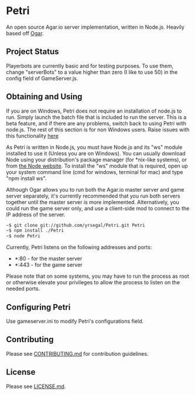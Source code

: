 # Petri
An open source Agar.io server implementation, written in Node.js. Heavily based off [Ogar](https://github.com/forairan/Ogar).

## Project Status
Playerbots are currently basic and for testing purposes. To use them, change "serverBots" to a value higher than zero (I like to use 50) in the config field of GameServer.js.


## Obtaining and Using
If you are on Windows, Petri does not require an installation of node.js to run. Simply launch the batch file that is included to run the server. This is a beta feature, and if there are any problems, switch back to using Petri with node.js. The rest of this section is for non Windows users. Raise issues with this functionality [here](https://github.com/forairan/Ogar/issues)

As Petri is written in Node.js, you must have Node.js and its "ws" module installed to use it (Unless you are on Windows). You can usually download Node using your distribution's package manager (for *nix-like systems), or from [the Node website](http://nodejs.org). To install the "ws" module that is required, open up your system command line (cmd for windows, terminal for mac) and type "npm install ws".

Although Ogar allows you to run both the Agar.io master server and game server separately, it's currently recommended that you run both servers together until the master server is more implemented. Alternatively, you could run the game server only, and use a client-side mod to connect to the IP address of the server.

```sh
~$ git clone git://github.com/yrsegal/Petri.git Petri
~$ npm install ./Petri
~$ node Petri
```

Currently, Petri listens on the following addresses and ports:
* *:80 - for the master server
* *:443 - for the game server

Please note that on some systems, you may have to run the process as root or otherwise elevate your privileges to allow the process to listen on the needed ports.

## Configuring Petri
Use gameserver.ini to modify Petri's configurations field.

## Contributing
Please see [CONTRIBUTING.md](https://github.com/yrsegal/Petri/blob/master/CONTRIBUTING.md) for contribution guidelines.

## License
Please see [LICENSE.md](https://github.com/yrsegal/Petri/blob/master/LICENSE.md).
